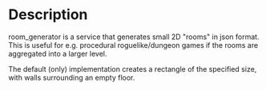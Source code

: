 # Description
room_generator is a service that generates small 2D "rooms" in json format.
This is useful for e.g. procedural roguelike/dungeon games if the rooms are aggregated into a larger level.

The default (only) implementation creates a rectangle of the specified size, with walls surrounding an empty floor.
